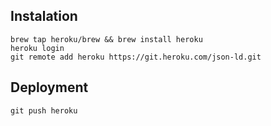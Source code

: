 ## Instalation
```
brew tap heroku/brew && brew install heroku
heroku login
git remote add heroku https://git.heroku.com/json-ld.git
```


## Deployment
```
git push heroku
```

